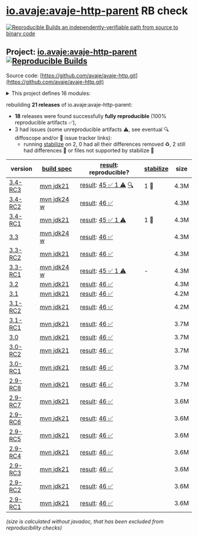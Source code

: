 [io.avaje:avaje-http-parent](https://central.sonatype.com/artifact/io.avaje/avaje-http-parent/versions) RB check
=======

[![Reproducible Builds](https://reproducible-builds.org/images/logos/rb.svg) an independently-verifiable path from source to binary code](https://reproducible-builds.org/)

## Project: [io.avaje:avaje-http-parent](https://central.sonatype.com/artifact/io.avaje/avaje-http-parent/versions) [![Reproducible Builds](https://img.shields.io/endpoint?url=https://raw.githubusercontent.com/jvm-repo-rebuild/reproducible-central/master/content/io/avaje/http/badge.json)](https://github.com/jvm-repo-rebuild/reproducible-central/blob/master/content/io/avaje/http/README.md)

Source code: [https://github.com/avaje/avaje-http.git](https://github.com/avaje/avaje-http.git)

<details><summary>This project defines 16 modules:</summary>

* [io.avaje:avaje-htmx-api](https://central.sonatype.com/artifact/io.avaje/avaje-htmx-api/overview)
* [io.avaje:avaje-htmx-nima](https://central.sonatype.com/artifact/io.avaje/avaje-htmx-nima/overview)
* [io.avaje:avaje-htmx-nima-jstache](https://central.sonatype.com/artifact/io.avaje/avaje-htmx-nima-jstache/overview)
* [io.avaje:avaje-http-api](https://central.sonatype.com/artifact/io.avaje/avaje-http-api/overview)
* [io.avaje:avaje-http-api-javalin](https://central.sonatype.com/artifact/io.avaje/avaje-http-api-javalin/overview)
* [io.avaje:avaje-http-client](https://central.sonatype.com/artifact/io.avaje/avaje-http-client/overview)
* [io.avaje:avaje-http-client-generator](https://central.sonatype.com/artifact/io.avaje/avaje-http-client-generator/overview)
* [io.avaje:avaje-http-client-gson](https://central.sonatype.com/artifact/io.avaje/avaje-http-client-gson/overview)
* [io.avaje:avaje-http-client-moshi](https://central.sonatype.com/artifact/io.avaje/avaje-http-client-moshi/overview)
* [io.avaje:avaje-http-generator-core](https://central.sonatype.com/artifact/io.avaje/avaje-http-generator-core/overview)
* [io.avaje:avaje-http-helidon-generator](https://central.sonatype.com/artifact/io.avaje/avaje-http-helidon-generator/overview)
* [io.avaje:avaje-http-inject-plugin](https://central.sonatype.com/artifact/io.avaje/avaje-http-inject-plugin/overview)
* [io.avaje:avaje-http-javalin-generator](https://central.sonatype.com/artifact/io.avaje/avaje-http-javalin-generator/overview)
* [io.avaje:avaje-http-jex-generator](https://central.sonatype.com/artifact/io.avaje/avaje-http-jex-generator/overview)
* [io.avaje:avaje-http-parent](https://central.sonatype.com/artifact/io.avaje/avaje-http-parent/overview)
* [io.avaje:avaje-http-sigma-generator](https://central.sonatype.com/artifact/io.avaje/avaje-http-sigma-generator/overview)
</details>

rebuilding **21 releases** of io.avaje:avaje-http-parent:
- **18** releases were found successfully **fully reproducible** (100% reproducible artifacts :white_check_mark:),
- 3 had issues (some unreproducible artifacts :warning:, see eventual :mag: diffoscope and/or :memo: issue tracker links):
  - running [stabilize](doc/stabilize.md) on 2, 0 had all their differences removed :recycle:, 2 still had differences :rotating_light: or files not supported by stabilize :no_entry_sign:

| version | [build spec](/BUILDSPEC.md) | [result](https://reproducible-builds.org/docs/jvm/): reproducible? | [stabilize](https://github.com/google/oss-rebuild/blob/main/cmd/stabilize/README.md) | size |
| -- | --------- | ------ | ------ | -- |
| [3.4-RC3](https://central.sonatype.com/artifact/io.avaje/avaje-http-parent/3.4-RC3/pom) | [mvn jdk21](avaje-http-3.4-RC3.buildspec) | [result](avaje-http-parent-3.4-RC3.buildinfo): [45 :white_check_mark:  1 :warning:](avaje-http-parent-3.4-RC3.buildcompare) [:mag:](avaje-http-parent-3.4-RC3.diffoscope) | 1 :rotating_light: | 4.3M |
| [3.4-RC2](https://central.sonatype.com/artifact/io.avaje/avaje-http-parent/3.4-RC2/pom) | [mvn jdk24 w](avaje-http-3.4-RC2.buildspec) | [result](avaje-http-parent-3.4-RC2.buildinfo): [46 :white_check_mark: ](avaje-http-parent-3.4-RC2.buildcompare) | | 4.3M |
| [3.4-RC1](https://central.sonatype.com/artifact/io.avaje/avaje-http-parent/3.4-RC1/pom) | [mvn jdk21](avaje-http-3.4-RC1.buildspec) | [result](avaje-http-parent-3.4-RC1.buildinfo): [45 :white_check_mark:  1 :warning:](avaje-http-parent-3.4-RC1.buildcompare) | 1 :rotating_light: | 4.3M |
| [3.3](https://central.sonatype.com/artifact/io.avaje/avaje-http-parent/3.3/pom) | [mvn jdk24 w](avaje-http-3.3.buildspec) | [result](avaje-http-parent-3.3.buildinfo): [46 :white_check_mark: ](avaje-http-parent-3.3.buildcompare) | | 4.3M |
| [3.3-RC2](https://central.sonatype.com/artifact/io.avaje/avaje-http-parent/3.3-RC2/pom) | [mvn jdk21](avaje-http-3.3-RC2.buildspec) | [result](avaje-http-parent-3.3-RC2.buildinfo): [46 :white_check_mark: ](avaje-http-parent-3.3-RC2.buildcompare) | | 4.3M |
| [3.3-RC1](https://central.sonatype.com/artifact/io.avaje/avaje-http-parent/3.3-RC1/pom) | [mvn jdk24 w](avaje-http-3.3-RC1.buildspec) | [result](avaje-http-parent-3.3-RC1.buildinfo): [45 :white_check_mark:  1 :warning:](avaje-http-parent-3.3-RC1.buildcompare) | - | 4.3M |
| [3.2](https://central.sonatype.com/artifact/io.avaje/avaje-http-parent/3.2/pom) | [mvn jdk21](avaje-http-3.2.buildspec) | [result](avaje-http-parent-3.2.buildinfo): [46 :white_check_mark: ](avaje-http-parent-3.2.buildcompare) | | 4.3M |
| [3.1](https://central.sonatype.com/artifact/io.avaje/avaje-http-parent/3.1/pom) | [mvn jdk21](avaje-http-3.1.buildspec) | [result](avaje-http-parent-3.1.buildinfo): [46 :white_check_mark: ](avaje-http-parent-3.1.buildcompare) | | 4.2M |
| [3.1-RC2](https://central.sonatype.com/artifact/io.avaje/avaje-http-parent/3.1-RC2/pom) | [mvn jdk21](avaje-http-3.1-RC2.buildspec) | [result](avaje-http-parent-3.1-RC2.buildinfo): [46 :white_check_mark: ](avaje-http-parent-3.1-RC2.buildcompare) | | 4.2M |
| [3.1-RC1](https://central.sonatype.com/artifact/io.avaje/avaje-http-parent/3.1-RC1/pom) | [mvn jdk21](avaje-http-3.1-RC1.buildspec) | [result](avaje-http-parent-3.1-RC1.buildinfo): [46 :white_check_mark: ](avaje-http-parent-3.1-RC1.buildcompare) | | 3.7M |
| [3.0](https://central.sonatype.com/artifact/io.avaje/avaje-http-parent/3.0/pom) | [mvn jdk21](avaje-http-3.0.buildspec) | [result](avaje-http-parent-3.0.buildinfo): [46 :white_check_mark: ](avaje-http-parent-3.0.buildcompare) | | 3.7M |
| [3.0-RC2](https://central.sonatype.com/artifact/io.avaje/avaje-http-parent/3.0-RC2/pom) | [mvn jdk21](avaje-http-3.0-RC2.buildspec) | [result](avaje-http-parent-3.0-RC2.buildinfo): [46 :white_check_mark: ](avaje-http-parent-3.0-RC2.buildcompare) | | 3.7M |
| [3.0-RC1](https://central.sonatype.com/artifact/io.avaje/avaje-http-parent/3.0-RC1/pom) | [mvn jdk21](avaje-http-3.0-RC1.buildspec) | [result](avaje-http-parent-3.0-RC1.buildinfo): [46 :white_check_mark: ](avaje-http-parent-3.0-RC1.buildcompare) | | 3.7M |
| [2.9-RC8](https://central.sonatype.com/artifact/io.avaje/avaje-http-parent/2.9-RC8/pom) | [mvn jdk21](avaje-http-2.9-RC8.buildspec) | [result](avaje-http-parent-2.9-RC8.buildinfo): [46 :white_check_mark: ](avaje-http-parent-2.9-RC8.buildcompare) | | 3.7M |
| [2.9-RC7](https://central.sonatype.com/artifact/io.avaje/avaje-http-parent/2.9-RC7/pom) | [mvn jdk21](avaje-http-2.9-RC7.buildspec) | [result](avaje-http-parent-2.9-RC7.buildinfo): [46 :white_check_mark: ](avaje-http-parent-2.9-RC7.buildcompare) | | 3.6M |
| [2.9-RC6](https://central.sonatype.com/artifact/io.avaje/avaje-http-parent/2.9-RC6/pom) | [mvn jdk21](avaje-http-2.9-RC6.buildspec) | [result](avaje-http-parent-2.9-RC6.buildinfo): [46 :white_check_mark: ](avaje-http-parent-2.9-RC6.buildcompare) | | 3.6M |
| [2.9-RC5](https://central.sonatype.com/artifact/io.avaje/avaje-http-parent/2.9-RC5/pom) | [mvn jdk21](avaje-http-2.9-RC5.buildspec) | [result](avaje-http-parent-2.9-RC5.buildinfo): [46 :white_check_mark: ](avaje-http-parent-2.9-RC5.buildcompare) | | 3.6M |
| [2.9-RC4](https://central.sonatype.com/artifact/io.avaje/avaje-http-parent/2.9-RC4/pom) | [mvn jdk21](avaje-http-2.9-RC4.buildspec) | [result](avaje-http-parent-2.9-RC4.buildinfo): [46 :white_check_mark: ](avaje-http-parent-2.9-RC4.buildcompare) | | 3.6M |
| [2.9-RC3](https://central.sonatype.com/artifact/io.avaje/avaje-http-parent/2.9-RC3/pom) | [mvn jdk21](avaje-http-2.9-RC3.buildspec) | [result](avaje-http-parent-2.9-RC3.buildinfo): [46 :white_check_mark: ](avaje-http-parent-2.9-RC3.buildcompare) | | 3.6M |
| [2.9-RC2](https://central.sonatype.com/artifact/io.avaje/avaje-http-parent/2.9-RC2/pom) | [mvn jdk21](avaje-http-2.9-RC2.buildspec) | [result](avaje-http-parent-2.9-RC2.buildinfo): [46 :white_check_mark: ](avaje-http-parent-2.9-RC2.buildcompare) | | 3.6M |
| [2.9-RC1](https://central.sonatype.com/artifact/io.avaje/avaje-http-parent/2.9-RC1/pom) | [mvn jdk21](avaje-http-2.9-RC1.buildspec) | [result](avaje-http-parent-2.9-RC1.buildinfo): [46 :white_check_mark: ](avaje-http-parent-2.9-RC1.buildcompare) | | 3.6M |

<i>(size is calculated without javadoc, that has been excluded from reproducibility checks)</i>
